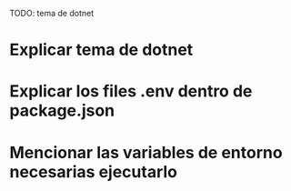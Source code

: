 TODO: tema de dotnet

# Explicar tema de dotnet

# Explicar los files .env dentro de package.json

# Mencionar las variables de entorno necesarias ejecutarlo
